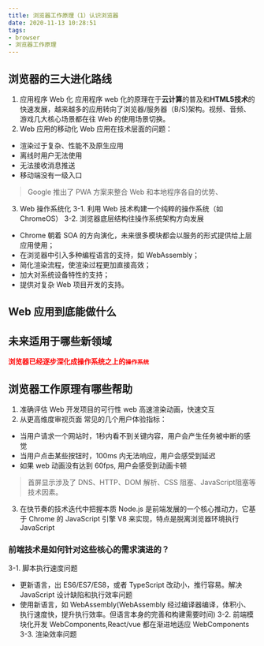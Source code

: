 ```yaml
---
title: 浏览器工作原理（1）认识浏览器
date: 2020-11-13 10:28:51
tags:
- browser
- 浏览器工作原理
---
```


## 浏览器的三大进化路线
1.  应用程序 Web 化
应用程序 web 化的原理在于**云计算**的普及和**HTML5技术**的快速发展，越来越多的应用转向了浏览器/服务器（B/S)架构。视频、音频、游戏几大核心场景都在往 Web 的使用场景切换。
2.  Web 应用的移动化
Web 应用在技术层面的问题：
* 渲染过于复杂、性能不及原生应用
* 离线时用户无法使用
* 无法接收消息推送
* 移动端没有一级入口
> Google 推出了 PWA 方案来整合 Web 和本地程序各自的优势、

<!--more-->

3.  Web 操作系统化
3-1.  利用 Web 技术构建一个纯粹的操作系统（如 ChromeOS）
3-2.  浏览器底层结构往操作系统架构方向发展
* Chrome 朝着 SOA 的方向演化，未来很多模块都会以服务的形式提供给上层应用使用；
* 在浏览器中引入多种编程语言的支持，如 WebAssembly；
* 简化渲染流程，使渲染过程更加直接高效；
* 加大对系统设备特性的支持；
* 提供对复杂 Web 项目开发的支持。

## Web 应用到底能做什么
## 未来适用于哪些新领域
<font color="red">**浏览器已经逐步深化成操作系统之上的`操作系统`**</font>

## 浏览器工作原理有哪些帮助
1.  准确评估 Web 开发项目的可行性
web 高速渲染动画，快速交互
2.  从更高维度审视页面
常见的几个用户体验指标：
* 当用户请求一个网站时，1秒内看不到关键内容，用户会产生任务被中断的感觉
* 当用户点击某些按钮时，100ms 内无法响应，用户会感受到延迟
* 如果 web 动画没有达到 60fps, 用户会感受到动画卡顿
> 首屏显示涉及了 DNS、HTTP、DOM 解析、CSS 阻塞、JavaScript阻塞等技术因素。

3.  在快节奏的技术迭代中把握本质
Node.js 是前端发展的一个核心推动力，它基于 Chrome 的 JavaScript 引擎 V8 来实现，特点是脱离浏览器环境执行 JavaScript
### 前端技术是如何针对这些核心的需求演进的？
3-1. 脚本执行速度问题
* 更新语言，出 ES6/ES7/ES8，或者 TypeScript 改动小，推行容易。解决 JavaScript 设计缺陷和执行效率问题
* 使用新语言，如 WebAssembly(WebAssembly 经过编译器编译，体积小、执行速度快，提升执行效率。但语言本身的完善和构建需要时间)
3-2. 前端模块化开发
WebComponents,React/vue 都在渐进地适应 WebComponents
3-3. 渲染效率问题
